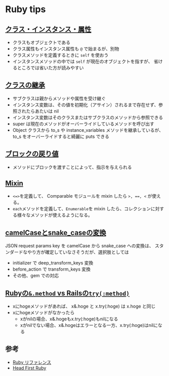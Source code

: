 # Ruby tips

## [クラス・インスタンス・属性](notebooks/class_instance_attributes.ipynb)

- クラスもオブジェクトである
- クラス属性もインスタンス属性も `@` で始まるが、別物
- クラスメソッドを定義するときに `self` を使おう
- インスタンスメソッドの中では `self` が現在のオブジェクトを指すが、
省けるところでは省いた方が読みやすい

## [クラスの継承](notebooks/inheritance.ipynb)

- サブクラスは親からメソッドや属性を受け継ぐ
- インスタンス変数は、その値を初期化（アサイン）されるまで存在せず、参照されたらあたいは nil
- インスタンス変数はそのクラスまたはサブクラスのメソッドから参照できる
- super は現在のメソッドがオーバーライドしているメソッドを呼び出す
- Object クラスから to_s や instance_variables メソッドを継承しているが、to_s をオーバーライドすると綺麗に puts できる

## [ブロックの戻り値](notebooks/block_return_values.ipynb)

- メソッドにブロックを渡すことによって、指示を与えられる

## [Mixin](notebooks/mixin-comparable-enumerable.ipynb)

- `<=>`を定義して、 Comparable モジュールを mixin したら `>, ==, <` が使える。
- `each`メソッドを定義して、`Enumerable`を mixin したら、コレクションに対する様々なメソッドが使えるようになる。

## [camelCaseとsnake_caseの変換](notebooks/json_camel_snake_case.ipynb)

JSON request params key を camelCase から snake_case への変換は、
スタンダードなやり方が確定していなさそうだが、選択肢としては

- initializer で deep_transform_keys 変換
- before_action で transform_keys 変換
- その他、gem での対応

## [Rubyの`&.method` vs Railsの`try(:method)`](notebooks/ruby_&_vs_rails_try.ipynb)

- xにhogeメソッドがあれば、 x&.hoge と x.try(:hoge) は x.hoge と同じ
- xにhogeメソッドがなかったら
  - xがnilの場合、x&.hogeもx.try(:hoge)もnilになる
  - xがnilでない場合、x&.hogeはエラーとなる一方、x.try(:hoge)はnilになる

## 参考

- [Ruby リファレンス](https://docs.ruby-lang.org/ja/2.4.0/doc/index.html)
- [Head First Ruby](http://headfirstruby.com/)
